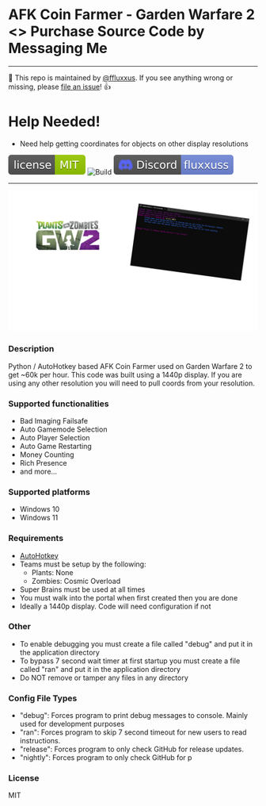 # AFK Coin Farmer - Garden Warfare 2 <> Purchase Source Code by Messaging Me

---

:wave: This repo is maintained by [@ffluxxus](https://github.com/ffluxxus). If you see anything wrong or missing, please [file an issue](https://github.com/ffluxxus/unity-headunit/issues/new/choose)! :+1:

# Help Needed!
- Need help getting coordinates for objects on other display resolutions

[![License](.github/licensebadge.svg)](/LICENSE.md)
![Build](https://github.com/ffluxxus/unity-headunit/actions/workflows/main.yml/badge.svg)
[![Discord](.github/discordbadge.svg)](https://fluxus.000.pe) 

---

![ShowcaseImage](https://github.com/ffluxxus/gw2-afkfarmer/blob/main/.github/Untitled.png?raw=true)

### Description
Python / AutoHotkey based AFK Coin Farmer used on Garden Warfare 2 to get ~60k per hour.
This code was built using a 1440p display. If you are using any other resolution you will need to pull coords from your resolution.

### Supported functionalities
 - Bad Imaging Failsafe
 - Auto Gamemode Selection
 - Auto Player Selection
 - Auto Game Restarting
 - Money Counting
 - Rich Presence
 - and more...

### Supported platforms
 - Windows 10
 - Windows 11

### Requirements
 - [AutoHotkey](https://www.autohotkey.com/)
 - Teams must be setup by the following:
   - Plants: None
   - Zombies: Cosmic Overload
 - Super Brains must be used at all times
 - You must walk into the portal when first created then you are done
 - Ideally a 1440p display. Code will need configuration if not

### Other
 - To enable debugging you must create a file called "debug" and put it in the application directory
 - To bypass 7 second wait timer at first startup you must create a file called "ran" and put it in the application directory
 - Do NOT remove or tamper any files in any directory

### Config File Types
 - "debug": Forces program to print debug messages to console. Mainly used for development purposes
 - "ran": Forces program to skip 7 second timeout for new users to read instructions.
 - "release": Forces program to only check GitHub for release updates.
 - "nightly": Forces program to only check GitHub for p

### License
MIT
